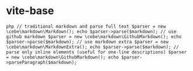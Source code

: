 # vite-base



```php // traditional markdown and parse full text $parser = new \cebe\markdown\Markdown(); echo $parser->parse($markdown); // use github markdown $parser = new \cebe\markdown\GithubMarkdown(); echo $parser->parse($markdown); // use markdown extra $parser = new \cebe\markdown\MarkdownExtra(); echo $parser->parse($markdown); // parse only inline elements (useful for one-line descriptions) $parser = new \cebe\markdown\GithubMarkdown(); echo $parser->parseParagraph($markdown); ```

